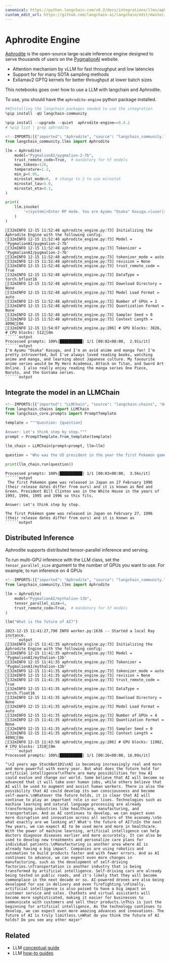```yaml
---
canonical: https://python.langchain.com/v0.2/docs/integrations/llms/aphrodite/
custom_edit_url: https://github.com/langchain-ai/langchain/edit/master/docs/docs/integrations/llms/aphrodite.ipynb
---
```


# Aphrodite Engine

[Aphrodite](https://github.com/PygmalionAI/aphrodite-engine) is the open-source large-scale inference engine designed to serve thousands of users on the [PygmalionAI](https://pygmalion.chat) website.

* Attention mechanism by vLLM for fast throughput and low latencies 
* Support for for many SOTA sampling methods
* Exllamav2 GPTQ kernels for better throughput at lower batch sizes

This notebooks goes over how to use a LLM with langchain and Aphrodite.

To use, you should have the `aphrodite-engine` python package installed.


```python
##Installing the langchain packages needed to use the integration
%pip install -qU langchain-community
```


```python
%pip install --upgrade --quiet  aphrodite-engine==0.4.2
# %pip list | grep aphrodite
```


```python
<!--IMPORTS:[{"imported": "Aphrodite", "source": "langchain_community.llms", "docs": "https://api.python.langchain.com/en/latest/llms/langchain_community.llms.aphrodite.Aphrodite.html", "title": "Aphrodite Engine"}]-->
from langchain_community.llms import Aphrodite

llm = Aphrodite(
    model="PygmalionAI/pygmalion-2-7b",
    trust_remote_code=True,  # mandatory for hf models
    max_tokens=128,
    temperature=1.2,
    min_p=0.05,
    mirostat_mode=0,  # change to 2 to use mirostat
    mirostat_tau=5.0,
    mirostat_eta=0.1,
)

print(
    llm.invoke(
        '<|system|>Enter RP mode. You are Ayumu "Osaka" Kasuga.<|user|>Hey Osaka. Tell me about yourself.<|model|>'
    )
)
```
```output
[32mINFO 12-15 11:52:48 aphrodite_engine.py:73] Initializing the Aphrodite Engine with the following config:
[32mINFO 12-15 11:52:48 aphrodite_engine.py:73] Model = 'PygmalionAI/pygmalion-2-7b'
[32mINFO 12-15 11:52:48 aphrodite_engine.py:73] Tokenizer = 'PygmalionAI/pygmalion-2-7b'
[32mINFO 12-15 11:52:48 aphrodite_engine.py:73] tokenizer_mode = auto
[32mINFO 12-15 11:52:48 aphrodite_engine.py:73] revision = None
[32mINFO 12-15 11:52:48 aphrodite_engine.py:73] trust_remote_code = True
[32mINFO 12-15 11:52:48 aphrodite_engine.py:73] DataType = torch.bfloat16
[32mINFO 12-15 11:52:48 aphrodite_engine.py:73] Download Directory = None
[32mINFO 12-15 11:52:48 aphrodite_engine.py:73] Model Load Format = auto
[32mINFO 12-15 11:52:48 aphrodite_engine.py:73] Number of GPUs = 1
[32mINFO 12-15 11:52:48 aphrodite_engine.py:73] Quantization Format = None
[32mINFO 12-15 11:52:48 aphrodite_engine.py:73] Sampler Seed = 0
[32mINFO 12-15 11:52:48 aphrodite_engine.py:73] Context Length = 4096[0m
[32mINFO 12-15 11:54:07 aphrodite_engine.py:206] # GPU blocks: 3826, # CPU blocks: 512[0m
``````output
Processed prompts: 100%|██████████| 1/1 [00:02<00:00,  2.91s/it]
``````output
I'm Ayumu "Osaka" Kasuga, and I'm an avid anime and manga fan! I'm pretty introverted, but I've always loved reading books, watching anime and manga, and learning about Japanese culture. My favourite anime series would be My Hero Academia, Attack on Titan, and Sword Art Online. I also really enjoy reading the manga series One Piece, Naruto, and the Gintama series.
``````output

```
## Integrate the model in an LLMChain


```python
<!--IMPORTS:[{"imported": "LLMChain", "source": "langchain.chains", "docs": "https://api.python.langchain.com/en/latest/chains/langchain.chains.llm.LLMChain.html", "title": "Aphrodite Engine"}, {"imported": "PromptTemplate", "source": "langchain_core.prompts", "docs": "https://api.python.langchain.com/en/latest/prompts/langchain_core.prompts.prompt.PromptTemplate.html", "title": "Aphrodite Engine"}]-->
from langchain.chains import LLMChain
from langchain_core.prompts import PromptTemplate

template = """Question: {question}

Answer: Let's think step by step."""
prompt = PromptTemplate.from_template(template)

llm_chain = LLMChain(prompt=prompt, llm=llm)

question = "Who was the US president in the year the first Pokemon game was released?"

print(llm_chain.run(question))
```
```output
Processed prompts: 100%|██████████| 1/1 [00:03<00:00,  3.56s/it]
``````output
 The first Pokemon game was released in Japan on 27 February 1996 (their release dates differ from ours) and it is known as Red and Green. President Bill Clinton was in the White House in the years of 1993, 1994, 1995 and 1996 so this fits.

Answer: Let's think step by step.

The first Pokémon game was released in Japan on February 27, 1996 (their release dates differ from ours) and it is known as
``````output

```
## Distributed Inference

Aphrodite supports distributed tensor-parallel inference and serving. 

To run multi-GPU inference with the LLM class, set the `tensor_parallel_size` argument to the number of GPUs you want to use. For example, to run inference on 4 GPUs


```python
<!--IMPORTS:[{"imported": "Aphrodite", "source": "langchain_community.llms", "docs": "https://api.python.langchain.com/en/latest/llms/langchain_community.llms.aphrodite.Aphrodite.html", "title": "Aphrodite Engine"}]-->
from langchain_community.llms import Aphrodite

llm = Aphrodite(
    model="PygmalionAI/mythalion-13b",
    tensor_parallel_size=4,
    trust_remote_code=True,  # mandatory for hf models
)

llm("What is the future of AI?")
```
```output
2023-12-15 11:41:27,790	INFO worker.py:1636 -- Started a local Ray instance.
``````output
[32mINFO 12-15 11:41:35 aphrodite_engine.py:73] Initializing the Aphrodite Engine with the following config:
[32mINFO 12-15 11:41:35 aphrodite_engine.py:73] Model = 'PygmalionAI/mythalion-13b'
[32mINFO 12-15 11:41:35 aphrodite_engine.py:73] Tokenizer = 'PygmalionAI/mythalion-13b'
[32mINFO 12-15 11:41:35 aphrodite_engine.py:73] tokenizer_mode = auto
[32mINFO 12-15 11:41:35 aphrodite_engine.py:73] revision = None
[32mINFO 12-15 11:41:35 aphrodite_engine.py:73] trust_remote_code = True
[32mINFO 12-15 11:41:35 aphrodite_engine.py:73] DataType = torch.float16
[32mINFO 12-15 11:41:35 aphrodite_engine.py:73] Download Directory = None
[32mINFO 12-15 11:41:35 aphrodite_engine.py:73] Model Load Format = auto
[32mINFO 12-15 11:41:35 aphrodite_engine.py:73] Number of GPUs = 4
[32mINFO 12-15 11:41:35 aphrodite_engine.py:73] Quantization Format = None
[32mINFO 12-15 11:41:35 aphrodite_engine.py:73] Sampler Seed = 0
[32mINFO 12-15 11:41:35 aphrodite_engine.py:73] Context Length = 4096[0m
[32mINFO 12-15 11:43:58 aphrodite_engine.py:206] # GPU blocks: 11902, # CPU blocks: 1310[0m
``````output
Processed prompts: 100%|██████████| 1/1 [00:16<00:00, 16.09s/it]
```


```output
"\n2 years ago StockBot101\nAI is becoming increasingly real and more and more powerful with every year. But what does the future hold for artificial intelligence?\nThere are many possibilities for how AI could evolve and change our world. Some believe that AI will become so advanced that it will take over human jobs, while others believe that AI will be used to augment and assist human workers. There is also the possibility that AI could develop its own consciousness and become self-aware.\nWhatever the future holds, it is clear that AI will continue to play an important role in our lives. Technologies such as machine learning and natural language processing are already transforming industries like healthcare, manufacturing, and transportation. And as AI continues to develop, we can expect even more disruption and innovation across all sectors of the economy.\nSo what exactly are we looking at? What's the future of AI?\nIn the next few years, we can expect AI to be used more and more in healthcare. With the power of machine learning, artificial intelligence can help doctors diagnose diseases earlier and more accurately. It can also be used to develop new treatments and personalize care plans for individual patients.\nManufacturing is another area where AI is already having a big impact. Companies are using robotics and automation to build products faster and with fewer errors. And as AI continues to advance, we can expect even more changes in manufacturing, such as the development of self-driving factories.\nTransportation is another industry that is being transformed by artificial intelligence. Self-driving cars are already being tested on public roads, and it's likely that they will become commonplace in the next decade or so. AI-powered drones are also being developed for use in delivery and even firefighting.\nFinally, artificial intelligence is also poised to have a big impact on customer service and sales. Chatbots and virtual assistants will become more sophisticated, making it easier for businesses to communicate with customers and sell their products.\nThis is just the beginning for artificial intelligence. As the technology continues to develop, we can expect even more amazing advances and innovations. The future of AI is truly limitless.\nWhat do you think the future of AI holds? Do you see any other major"
```



## Related

- LLM [conceptual guide](/docs/concepts/#llms)
- LLM [how-to guides](/docs/how_to/#llms)